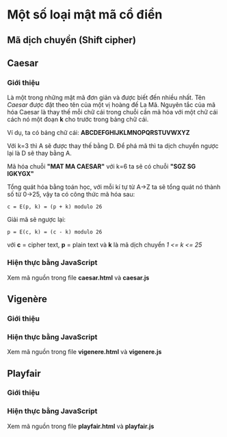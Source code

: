 # Một số loại mật mã cổ điển
## Mã dịch chuyển (Shift cipher)
## Caesar
### Giới thiệu
Là một trong những mật mã đơn giản và được biết đến nhiều nhất. Tên *Caesar* được đặt theo tên của một vị hoàng đế La Mã. Nguyên tắc của mã hóa Caesar là thay thế mỗi chữ cái trong chuỗi cần mã hóa với một chữ cái cách nó một đoạn **k** cho trước trong bảng chữ cái.

Ví dụ, ta có bảng chữ cái: **ABCDEFGHIJKLMNOPQRSTUVWXYZ**

Với k=3 thì A sẽ được thay thế bằng D. Để phá mã thì ta dịch chuyển ngược lại là D sẽ thay bằng A.

Mã hóa chuỗi **"MAT MA CAESAR"** với k=6 ta sẽ có chuỗi **"SGZ SG IGKYGX"**

Tổng quát hóa bằng toán học, với mỗi kí tự từ A->Z ta sẽ tổng quát nó thành số từ 0->25, vậy ta có công thức mã hóa sau:

````
c = E(p, k) = (p + k) modulo 26
````

Giải mã sẽ ngược lại:

```
p = E(c, k) = (c - k) modulo 26
```

với **c** = cipher text, **p** = plain text và **k** là mã dịch chuyển *1 <= k <= 25*
### Hiện thực bằng JavaScript
Xem mã nguồn trong file **caesar.html** và **caesar.js**
## Vigenère
### Giới thiệu

### Hiện thực bằng JavaScript
Xem mã nguồn trong file **vigenere.html** và **vigenere.js**
## Playfair
### Giới thiệu

### Hiện thực bằng JavaScript
Xem mã nguồn trong file **playfair.html** và **playfair.js**
